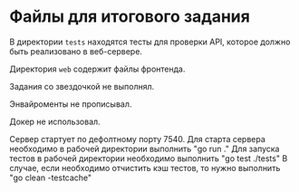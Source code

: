 # Файлы для итогового задания

В директории `tests` находятся тесты для проверки API, которое должно быть реализовано в веб-сервере.

Директория `web` содержит файлы фронтенда.

Задания со звездочкой не выполнял.

Энвайроменты не прописывал.

Докер не использовал.

Сервер стартует по дефолтному порту 7540.
Для старта сервера необходимо в рабочей директории выполнить "go run ."
Для запуска тестов в рабочей директории необходимо выполнить "go test ./tests"
В случае, если необходимо отчистить кэш тестов, то нужно выполнить "go clean -testcache"
